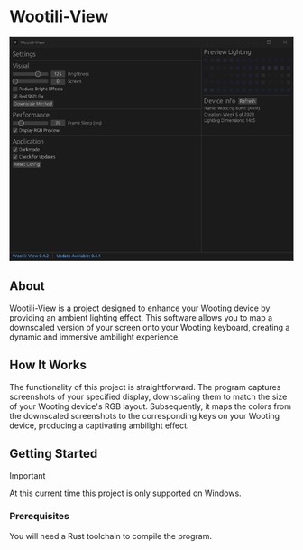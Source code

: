 # Wootili-View

![app_preview](https://github.com/MrEnder0/wootili-view/blob/master/.github/assets/app_preview.png?raw=true)

## About

Wootili-View is a project designed to enhance your Wooting device by providing an ambient lighting effect. This software allows you to map a downscaled version of your screen onto your Wooting keyboard, creating a dynamic and immersive ambilight experience.

## How It Works

The functionality of this project is straightforward. The program captures screenshots of your specified display, downscaling them to match the size of your Wooting device's RGB layout. Subsequently, it maps the colors from the downscaled screenshots to the corresponding keys on your Wooting device, producing a captivating ambilight effect.

## Getting Started

> [!IMPORTANT]  
> At this current time this project is only supported on Windows.

### Prerequisites

You will need a Rust toolchain to compile the program.